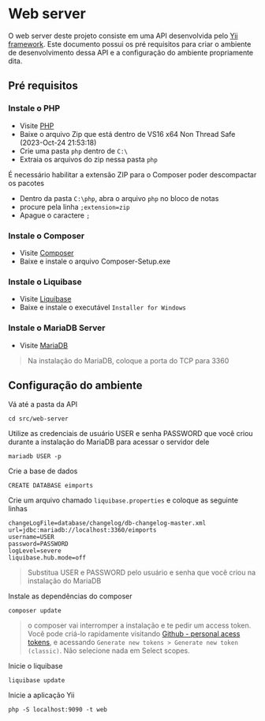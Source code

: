# Web server

O web server deste projeto consiste em uma API desenvolvida pelo [Yii framework](https://www.yiiframework.com/). Este documento possui os pré requisitos para criar o ambiente de desenvolvimento dessa API e a configuração do ambiente propriamente dita.

## Pré requisitos

### Instale o PHP

- Visite [PHP](https://windows.php.net/download#php-8.2)
- Baixe o arquivo Zip que está dentro de VS16 x64 Non Thread Safe (2023-Oct-24 21:53:18)
- Crie uma pasta `php` dentro de `C:\`
- Extraia os arquivos do zip nessa pasta `php`

É necessário habilitar a extensão ZIP para o Composer poder descompactar os pacotes

- Dentro da pasta `C:\php`, abra o arquivo `php` no bloco de notas
- procure pela linha `;extension=zip`
- Apague o caractere `;`

### Instale o Composer

- Visite [Composer](https://getcomposer.org/download/)
- Baixe e instale o arquivo Composer-Setup.exe 

### Instale o Liquibase

- Visite [Liquibase](https://www.liquibase.com/download?_ga=2.145749556.1694703356.1699633086-22718613.1699633086#download-liquibase)
- Baixe e instale o executável `Installer for Windows`


### Instale o MariaDB Server

-  Visite [MariaDB](https://mariadb.org/download/?t=mariadb&p=mariadb&r=11.3.0)

> Na instalação do MariaDB, coloque a porta do TCP para 3360

## Configuração do ambiente

Vá até a pasta da API

```
cd src/web-server
```

Utilize as credenciais de usuário USER e senha PASSWORD que você criou durante a instalação do MariaDB para acessar o servidor dele

```
mariadb USER -p
```

Crie a base de dados

```
CREATE DATABASE eimports
```

Crie um arquivo chamado `liquibase.properties` e coloque as seguinte linhas

```
changeLogFile=database/changelog/db-changelog-master.xml
url=jdbc:mariadb://localhost:3360/eimports
username=USER
password=PASSWORD
logLevel=severe
liquibase.hub.mode=off
```

> Substitua USER e PASSWORD pelo usuário e senha que você criou na instalação do MariaDB

Instale as dependências do composer

```
composer update
```

> o composer vai interromper a instalação e te pedir um access token. Você pode criá-lo rapidamente visitando [Github - personal acess tokens](https://github.com/settings/tokens), e acessando `Generate new tokens > Generate new token (classic)`. Não selecione nada em Select scopes.

Inicie o liquibase

```
liquibase update
```

Inicie a aplicação Yii

```
php -S localhost:9090 -t web
```